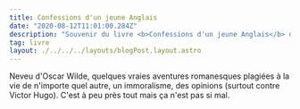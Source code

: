 ```yaml
---
title: Confessions d'un jeune Anglais
date: "2020-08-12T11:01:00.284Z"
description: "Souvenir du livre <b>Confessions d'un jeune Anglais</b> de Georges Moore"
tag: livre
layout: ./../../../layouts/blogPost.layout.astro
---
```


Neveu d'Oscar Wilde, quelques vraies aventures romanesques plagiées à la vie de n'importe quel autre, un immoralisme, des opinions (surtout contre Victor Hugo). C'est à peu près tout mais ça n'est pas si mal.
